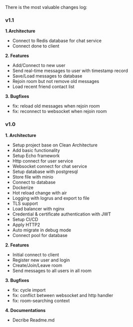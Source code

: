 There is the most valuable changes log:

### v1.1

**1.Architecture**

- Connect to Redis database for chat service
- Connect done to client

**2. Features**

- Add/Connect to new user
- Send real-time messages to user with timestamp record
- Save/Load messages to database
- Rejoin room but not remove old messages
- Load recent friend contact list

**3. Bugfixes**

- fix: reload old messages when rejoin room
- fix: reconnect to websocket when rejoin room

### v1.0

**1. Architecture**

- Setup project base on Clean Architecture
- Add basic functionality
- Setup Echo framework
- Http connect for user service
- Websocket connect for chat service
- Setup database with postgresql
- Store file with minio
- Connect to database
- Dockerize
- Hot reload change with air
- Logging with logrus and export to file
- TLS support
- Load balancer with nginx
- Credential & certificate authentication with JWT
- Setup CI/CD
- Apply HTTP2
- Auto migrate in debug mode
- Connect pool for database

**2. Features**

- Initial connect to client
- Register new user and login
- Create/Join/Leave room
- Send messages to all users in all room

**3. Bugfixes**

- fix: cycle import
- fix: conflict between websocket and http handler
- fix: room-searching context

**4. Documentations**

- Decribe Readme.md

